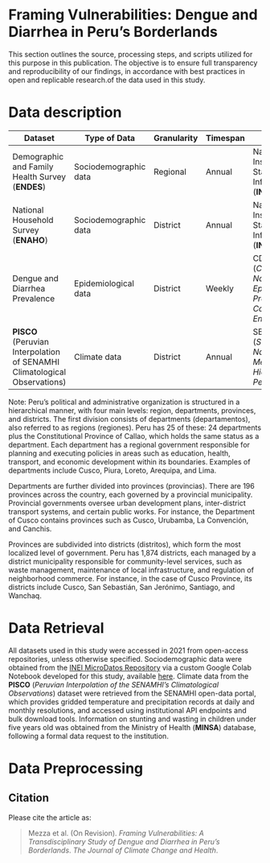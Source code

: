 # Framing Vulnerabilities: Dengue and Diarrhea in Peru’s Borderlands

This section outlines the source, processing steps, and scripts utilized for this purpose in this publication. The objective is to ensure full transparency and reproducibility of our findings, in accordance with best practices in open and replicable research.of the data used in this study. 

# Data description 

| Dataset                                                   | Type of Data          | Granularity | Timespan | Source                                                                 |
|-----------------------------------------------------------|-----------------------|-------------|----------|------------------------------------------------------------------------|
| Demographic and Family Health Survey (**ENDES**)          | Sociodemographic data | Regional    | Annual   | National Institute of Statistics and Informatics (**INEI**)           |
| National Household Survey (**ENAHO**)                     | Sociodemographic data | District    | Annual   | National Institute of Statistics and Informatics (**INEI**)           |
| Dengue and Diarrhea Prevalence                            | Epidemiological data  | District    | Weekly   | CDC Peru (*Centro Nacional de Epidemiología, Prevención y Control de Enfermedades*) |
| **PISCO** (Peruvian Interpolation of SENAMHI Climatological Observations) | Climate data         | District    | Annual   | SENAMHI (*Servicio Nacional de Meteorología e Hidrología del Perú*)   |

Note: Peru’s political and administrative organization is structured in a hierarchical manner, with four main levels: region, departments, provinces, and districts. The first division consists of departments (departamentos), also referred to as regions (regiones). Peru has 25 of these: 24 departments plus the Constitutional Province of Callao, which holds the same status as a department. Each department has a regional government responsible for planning and executing policies in areas such as education, health, transport, and economic development within its boundaries. Examples of departments include Cusco, Piura, Loreto, Arequipa, and Lima.

Departments are further divided into provinces (provincias). There are 196 provinces across the country, each governed by a provincial municipality. Provincial governments oversee urban development plans, inter-district transport systems, and certain public works. For instance, the Department of Cusco contains provinces such as Cusco, Urubamba, La Convención, and Canchis.

Provinces are subdivided into districts (distritos), which form the most localized level of government. Peru has 1,874 districts, each managed by a district municipality responsible for community-level services, such as waste management, maintenance of local infrastructure, and regulation of neighborhood commerce. For instance, in the case of Cusco Province, its districts include Cusco, San Sebastián, San Jerónimo, Santiago, and Wanchaq.

# Data Retrieval

All datasets used in this study were accessed in 2021 from open-access repositories, unless otherwise specified. Sociodemographic data were obtained from the [INEI MicroDatos Repository](https://proyectos.inei.gob.pe/microdatos) via a custom Google Colab Notebook developed for this study, available [here](https://colab.research.google.com/drive/1X1AGu06S61092Y90uFJC4ArW3Mvn071i?usp=sharing). Climate data from the **PISCO** (*Peruvian Interpolation of the SENAMHI’s Climatological Observations*) dataset were retrieved from the SENAMHI open-data portal, which provides gridded temperature and precipitation records at daily and monthly resolutions, and accessed using institutional API endpoints and bulk download tools. Information on stunting and wasting in children under five years old was obtained from the Ministry of Health (**MINSA**) database, following a formal data request to the institution. 

# Data Preprocessing 

## Citation

Please cite the article as:
> Mezza et al. (On Revision). *Framing Vulnerabilities: A Transdisciplinary Study of Dengue and Diarrhea in Peru’s Borderlands*. _The Journal of Climate Change and Health_.

